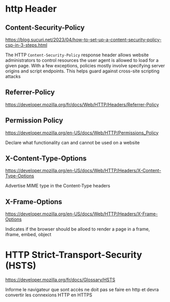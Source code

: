 # http Header 

## Content-Security-Policy
https://blog.sucuri.net/2023/04/how-to-set-up-a-content-security-policy-csp-in-3-steps.html 

The HTTP `Content-Security-Policy` response header allows website administrators to control resources the user agent is allowed to load for a given page. With a few exceptions, policies mostly involve specifying server origins and script endpoints. This helps guard against cross-site scripting attacks 

## Referrer-Policy 
https://developer.mozilla.org/fr/docs/Web/HTTP/Headers/Referrer-Policy

## Permission Policy 
https://developer.mozilla.org/en-US/docs/Web/HTTP/Permissions_Policy

Declare what functionality can and cannot be used on a website 

## X-Content-Type-Options 
https://developer.mozilla.org/en-US/docs/Web/HTTP/Headers/X-Content-Type-Options

Advertise MIME type in the Content-Type headers 


## X-Frame-Options
https://developer.mozilla.org/en-US/docs/Web/HTTP/Headers/X-Frame-Options

Indicates if the browser should be alloed to render a page in a frame, iframe, embed, object 

# HTTP Strict-Transport-Security (HSTS)
https://developer.mozilla.org/fr/docs/Glossary/HSTS

Informe le navigateur que sont accès ne doit pas se faire en http et devra convertir les connexions HTTP en HTTPS 
